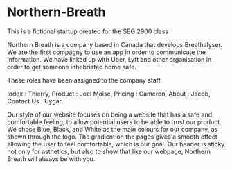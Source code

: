 # Northern-Breath

This is a fictional startup created for the SEG 2900 class

Northern Breath is a company based in Canada that develops Breathalyser.
We are the first compagny to use an app in order to communicate the information.
We have linked up with Uber, Lyft and other organisation in order to get someone inhebriated home safe.


These roles have been assigned to the company staff.

Index :		Thierry,
Product : 	Joel Moise,
Pricing :	Cameron,
About : 	Jacob,
Contact Us : 	Uygar.

Our style of our website focuses on being a website that has a safe and comfortable feeling, to allow 
potential users to be able to trust our product. We chose Blue, Black, and White as the main colours for our 
company, as shown through the logo. The gradient on the pages gives a smooth effect allowing the user to feel 
comfortable, which is our goal. Our header is sticky not only for asthetics, but also to show that like our webpage,
Northern Breath will always be with you. 
